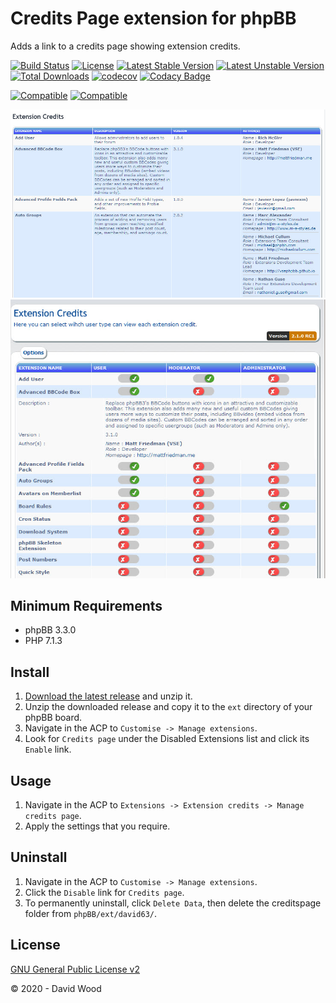 # Credits Page extension for phpBB

Adds a link to a credits page showing extension credits.

[![Build Status](https://github.com/david63/creditspage/workflows/Tests/badge.svg)](https://github.com/phpbb-extensions/david63/creditspage)
[![License](https://poser.pugx.org/david63/creditspage/license)](https://packagist.org/packages/david63/creditspage)
[![Latest Stable Version](https://poser.pugx.org/david63/creditspage/v/stable)](https://packagist.org/packages/david63/creditspage)
[![Latest Unstable Version](https://poser.pugx.org/david63/creditspage/v/unstable)](https://packagist.org/packages/david63/creditspage)
[![Total Downloads](https://poser.pugx.org/david63/creditspage/downloads)](https://packagist.org/packages/david63/creditspage)
[![codecov](https://codecov.io/gh/david63/creditspage/branch/master/graph/badge.svg?token=D2500PgRex)](https://codecov.io/gh/david63/creditspage)
[![Codacy Badge](https://api.codacy.com/project/badge/Grade/bc52f32fc14240ed8ccae062a40e177d)](https://www.codacy.com/manual/david63/creditspage?utm_source=github.com&amp;utm_medium=referral&amp;utm_content=david63/creditspage&amp;utm_campaign=Badge_Grade)

 [![Compatible](https://img.shields.io/badge/compatible-phpBB:3.2.x-blue.svg)](https://shields.io/)
 [![Compatible](https://img.shields.io/badge/compatible-phpBB:3.3.x-blue.svg)](https://shields.io/)

![Screenshot](credit_page_user.jpg)
![Screenshot](credits_page_admin.jpg)

## Minimum Requirements
* phpBB 3.3.0
* PHP 7.1.3

## Install
1. [Download the latest release](https://github.com/david63/creditspage/archive/3.2.zip) and unzip it.
2. Unzip the downloaded release and copy it to the `ext` directory of your phpBB board.
3. Navigate in the ACP to `Customise -> Manage extensions`.
4. Look for `Credits page` under the Disabled Extensions list and click its `Enable` link.

## Usage
1. Navigate in the ACP to `Extensions -> Extension credits -> Manage credits page`.
2. Apply the settings that you require.

## Uninstall
1. Navigate in the ACP to `Customise -> Manage extensions`.
2. Click the `Disable` link for `Credits page`.
3. To permanently uninstall, click `Delete Data`, then delete the creditspage folder from `phpBB/ext/david63/`.

## License
[GNU General Public License v2](http://opensource.org/licenses/GPL-2.0)

© 2020 - David Wood
